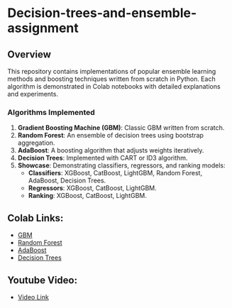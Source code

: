 # Decision-trees-and-ensemble-assignment

## Overview
This repository contains implementations of popular ensemble learning methods and boosting techniques written from scratch in Python. Each algorithm is demonstrated in Colab notebooks with detailed explanations and experiments.

### Algorithms Implemented
1. **Gradient Boosting Machine (GBM)**: Classic GBM written from scratch.
2. **Random Forest**: An ensemble of decision trees using bootstrap aggregation.
3. **AdaBoost**: A boosting algorithm that adjusts weights iteratively.
4. **Decision Trees**: Implemented with CART or ID3 algorithm.
5. **Showcase**: Demonstrating classifiers, regressors, and ranking models:
   - **Classifiers**: XGBoost, CatBoost, LightGBM, Random Forest, AdaBoost, Decision Trees.
   - **Regressors**: XGBoost, CatBoost, LightGBM.
   - **Ranking**: XGBoost, CatBoost, LightGBM.


## Colab Links:
- [GBM](https://colab.research.google.com/drive/1any9shFJQuLAuqyD43BDol6q2MQyc1ph?usp=sharing)
- [Random Forest](https://colab.research.google.com/drive/1aZeZYJIRr3Q1FWvoJEIDuTH_WkNq9zvi?usp=sharing)
- [AdaBoost](https://colab.research.google.com/drive/1ibt4Av0Gu9l5qEpLXXFjiblDqDbZXbJW?usp=sharing)
- [Decision Trees](https://colab.research.google.com/drive/12nK0LoOoQbYiMtTtN9FquBtNGm6s56Xb?usp=sharing)

## Youtube Video:
- [Video Link](https://youtu.be/x8YQYVEFFA4)
